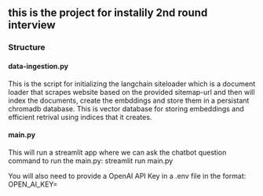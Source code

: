 ## this is the project for instalily 2nd round interview

### Structure

#### data-ingestion.py

This is the script for initializing the langchain siteloader which is a document loader that scrapes website based on the provided sitemap-url and then will index the documents, create the embddings and store them in a persistant chromadb database. This is vector database for storing embeddings and efficient retrival using indices that it creates.<br>

#### main.py

This will run a streamlit app where we can ask the chatbot question
command to run the main.py: streamlit run main.py

You will also need to provide a OpenAI API Key in a .env file in the format: OPEN_AI_KEY=<your-key>
